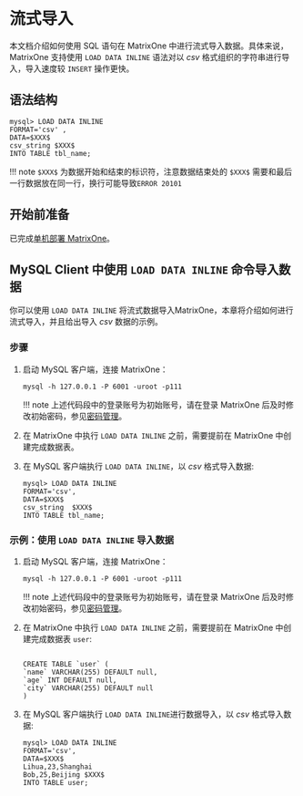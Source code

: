 # 流式导入

本文档介绍如何使用 SQL 语句在 MatrixOne 中进行流式导入数据。具体来说，MatrixOne 支持使用 `LOAD DATA INLINE` 语法对以 *csv* 格式组织的字符串进行导入，导入速度较 `INSERT` 操作更快。


## 语法结构

```mysql
mysql> LOAD DATA INLINE 
FORMAT='csv' ,
DATA=$XXX$
csv_string $XXX$
INTO TABLE tbl_name;
```

!!! note
    `$XXX$` 为数据开始和结束的标识符，注意数据结束处的 `$XXX$` 需要和最后一行数据放在同一行，换行可能导致`ERROR 20101`


## 开始前准备

已完成[单机部署 MatrixOne](../../Get-Started/install-standalone-matrixone.md)。

## MySQL Client 中使用 `LOAD DATA INLINE` 命令导入数据

你可以使用 `LOAD DATA INLINE` 将流式数据导入MatrixOne，本章将介绍如何进行流式导入，并且给出导入 *csv* 数据的示例。

### 步骤

1. 启动 MySQL 客户端，连接 MatrixOne：

    ```
    mysql -h 127.0.0.1 -P 6001 -uroot -p111
    ```

    !!! note
        上述代码段中的登录账号为初始账号，请在登录 MatrixOne 后及时修改初始密码，参见[密码管理](../../../Security/password-mgmt.md)。

2. 在 MatrixOne 中执行 `LOAD DATA INLINE` 之前，需要提前在 MatrixOne 中创建完成数据表。

3. 在 MySQL 客户端执行 `LOAD DATA INLINE`，以 *csv* 格式导入数据:

    ```mysql
    mysql> LOAD DATA INLINE 
    FORMAT='csv',
    DATA=$XXX$
    csv_string  $XXX$
    INTO TABLE tbl_name;
    ```

### 示例：使用 `LOAD DATA INLINE` 导入数据

1. 启动 MySQL 客户端，连接 MatrixOne：

    ```mysql
    mysql -h 127.0.0.1 -P 6001 -uroot -p111
    ```

    !!! note
        上述代码段中的登录账号为初始账号，请在登录 MatrixOne 后及时修改初始密码，参见[密码管理](../../../Security/password-mgmt.md)。

2. 在 MatrixOne 中执行 `LOAD DATA INLINE` 之前，需要提前在 MatrixOne 中创建完成数据表 `user`:

    ```mysql

    CREATE TABLE `user` (
    `name` VARCHAR(255) DEFAULT null,
    `age` INT DEFAULT null,
    `city` VARCHAR(255) DEFAULT null
    )
    ```
3. 在 MySQL 客户端执行 `LOAD DATA INLINE`进行数据导入，以 *csv* 格式导入数据:

    ```mysql
    mysql> LOAD DATA INLINE 
    FORMAT='csv',
    DATA=$XXX$
    Lihua,23,Shanghai
    Bob,25,Beijing $XXX$ 
    INTO TABLE user;
    ```


<!-- 等支持json

mysql> LOAD DATA INLINE 
FORMAT=('csv'|'json') ,
DATA=$XXX$
(csv_string| json_string) $XXX$
INTO TABLE tbl_name;

-->